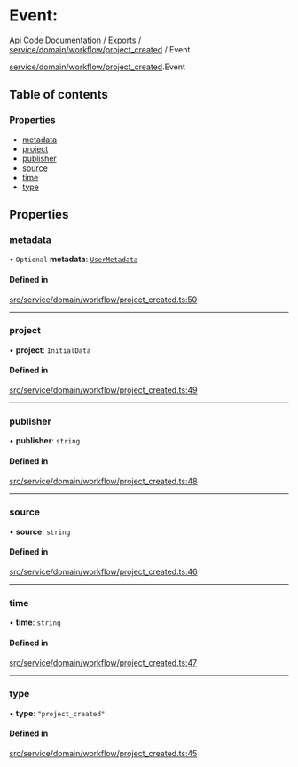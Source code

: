 # Event: 
 
[Api Code Documentation](../README.md) / [Exports](../modules.md) / [service/domain/workflow/project\_created](../modules/service_domain_workflow_project_created.md) / Event

[service/domain/workflow/project\_created](../modules/service_domain_workflow_project_created.md).Event

## Table of contents

### Properties

- [metadata](service_domain_workflow_project_created.Event.md#metadata)
- [project](service_domain_workflow_project_created.Event.md#project)
- [publisher](service_domain_workflow_project_created.Event.md#publisher)
- [source](service_domain_workflow_project_created.Event.md#source)
- [time](service_domain_workflow_project_created.Event.md#time)
- [type](service_domain_workflow_project_created.Event.md#type)

## Properties

### metadata

• `Optional` **metadata**: [`UserMetadata`](../modules/service_domain_metadata.md#usermetadata)

#### Defined in

[src/service/domain/workflow/project_created.ts:50](https://github.com/openkfw/TruBudget/blob/d2b440c/api/src/service/domain/workflow/project_created.ts#L50)

___

### project

• **project**: `InitialData`

#### Defined in

[src/service/domain/workflow/project_created.ts:49](https://github.com/openkfw/TruBudget/blob/d2b440c/api/src/service/domain/workflow/project_created.ts#L49)

___

### publisher

• **publisher**: `string`

#### Defined in

[src/service/domain/workflow/project_created.ts:48](https://github.com/openkfw/TruBudget/blob/d2b440c/api/src/service/domain/workflow/project_created.ts#L48)

___

### source

• **source**: `string`

#### Defined in

[src/service/domain/workflow/project_created.ts:46](https://github.com/openkfw/TruBudget/blob/d2b440c/api/src/service/domain/workflow/project_created.ts#L46)

___

### time

• **time**: `string`

#### Defined in

[src/service/domain/workflow/project_created.ts:47](https://github.com/openkfw/TruBudget/blob/d2b440c/api/src/service/domain/workflow/project_created.ts#L47)

___

### type

• **type**: ``"project_created"``

#### Defined in

[src/service/domain/workflow/project_created.ts:45](https://github.com/openkfw/TruBudget/blob/d2b440c/api/src/service/domain/workflow/project_created.ts#L45)
